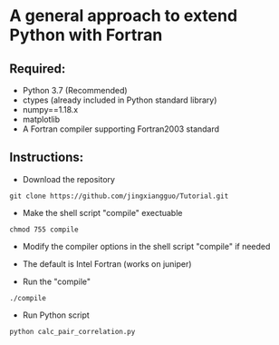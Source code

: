 # A general approach to extend Python with Fortran

## Required:
* Python 3.7 (Recommended)
* ctypes (already included in Python standard library)
* numpy==1.18.x 
* matplotlib
* A Fortran compiler supporting Fortran2003 standard

## Instructions:

* Download the repository

```
git clone https://github.com/jingxiangguo/Tutorial.git 
```

* Make the shell script "compile" exectuable

```
chmod 755 compile
```

* Modify the compiler options in the shell script "compile" if needed

* The default is Intel Fortran (works on juniper)

* Run the "compile"

```
./compile
```
* Run Python script 

```
python calc_pair_correlation.py 
```
